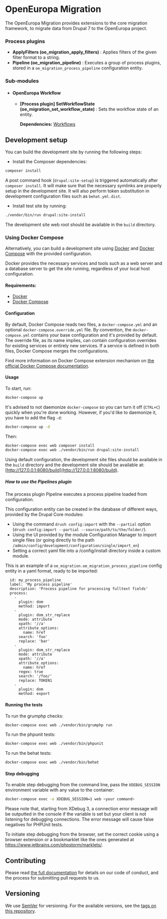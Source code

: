 # OpenEuropa Migration

The OpenEuropa Migration provides extensions to the core migration framework, to migrate data from Drupal 7 to the OpenEuropa project.

### Process plugins

* **ApplyFilters (oe_migration_apply_filters)** : Applies filters of the given filter format to a string.
* **Pipeline (oe_migration_pipeline)** : Executes a group of process plugins, stored in a `oe_migration_process_pipeline` configuration entity.


### Sub-modules

* #### OpenEuropa Workflow
  * **[Process plugin] SetWorkflowState (oe_migration_set_workflow_state)** : Sets the workflow state of an entity.

    **Dependencies:** [Workflows](https://www.drupal.org/docs/8/core/modules/workflows)

## Development setup

You can build the development site by running the following steps:

* Install the Composer dependencies:

```bash
composer install
```

A post command hook (`drupal:site-setup`) is triggered automatically after `composer install`.
It will make sure that the necessary symlinks are properly setup in the development site.
It will also perform token substitution in development configuration files such as `behat.yml.dist`.

* Install test site by running:

```bash
./vendor/bin/run drupal:site-install
```

The development site web root should be available in the `build` directory.

### Using Docker Compose

Alternatively, you can build a development site using [Docker](https://www.docker.com/get-docker) and
[Docker Compose](https://docs.docker.com/compose/) with the provided configuration.

Docker provides the necessary services and tools such as a web server and a database server to get the site running,
regardless of your local host configuration.

#### Requirements:

- [Docker](https://www.docker.com/get-docker)
- [Docker Compose](https://docs.docker.com/compose/)

#### Configuration

By default, Docker Compose reads two files, a `docker-compose.yml` and an optional `docker-compose.override.yml` file.
By convention, the `docker-compose.yml` contains your base configuration and it's provided by default.
The override file, as its name implies, can contain configuration overrides for existing services or entirely new
services.
If a service is defined in both files, Docker Compose merges the configurations.

Find more information on Docker Compose extension mechanism on [the official Docker Compose documentation](https://docs.docker.com/compose/extends/).

#### Usage

To start, run:

```bash
docker-compose up
```

It's advised to not daemonize `docker-compose` so you can turn it off (`CTRL+C`) quickly when you're done working.
However, if you'd like to daemonize it, you have to add the flag `-d`:

```bash
docker-compose up -d
```

Then:

```bash
docker-compose exec web composer install
docker-compose exec web ./vendor/bin/run drupal:site-install
```

Using default configuration, the development site files should be available in the `build` directory and the development site
should be available at: [http://127.0.0.1:8080/build](http://127.0.0.1:8080/build).

##### How to use the Pipelines plugin
The process plugin Pipeline executes a process pipeline loaded from configuration.

This configuration entity can be created in the database of different ways, provided by the Drupal Core modules:
- Using the command `drush config:import` with the `--partial` option (`drush config:import --partial --source/path/to/the/folder/`).
- Using the UI provided by the module Configuration Manager to import single files (or going directly to the path `/admin/config/development/configuration/single/import_en`)
- Setting a correct yaml file into a /config/install directory inside a custom module.

This is an example of a `oe_migration.oe_migration_process_pipeline` config entity in a yaml format, ready to be imported:

```
  id: my_process_pipeline
  label: 'My process pipeline'
  description: 'Process pipeline for processing fulltext fields'
  process:
    -
      plugin: dom
      method: import
    -
      plugin: dom_str_replace
      mode: attribute
      xpath: '//a'
      attribute_options:
        name: href
      search: 'foo'
      replace: 'bar'
    -
      plugin: dom_str_replace
      mode: attribute
      xpath: '//a'
      attribute_options:
        name: href
      regex: true
      search: '/foo/'
      replace: TOKEN1
    -
      plugin: dom
      method: export
```

#### Running the tests

To run the grumphp checks:

```bash
docker-compose exec web ./vendor/bin/grumphp run
```

To run the phpunit tests:

```bash
docker-compose exec web ./vendor/bin/phpunit
```

To run the behat tests:

```bash
docker-compose exec web ./vendor/bin/behat
```

#### Step debugging

To enable step debugging from the command line, pass the `XDEBUG_SESSION` environment variable with any value to
the container:

```bash
docker-compose exec -e XDEBUG_SESSION=1 web <your command>
```

Please note that, starting from XDebug 3, a connection error message will be outputted in the console if the variable is
set but your client is not listening for debugging connections. The error message will cause false negatives for PHPUnit
tests.

To initiate step debugging from the browser, set the correct cookie using a browser extension or a bookmarklet
like the ones generated at https://www.jetbrains.com/phpstorm/marklets/.

## Contributing

Please read [the full documentation](https://github.com/openeuropa/openeuropa) for details on our code of conduct, and the process for submitting pull requests to us.

## Versioning

We use [SemVer](http://semver.org/) for versioning. For the available versions, see the [tags on this repository](https://github.com/openeuropa/oe_migration/tags).
